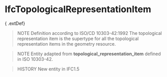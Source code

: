 # IfcTopologicalRepresentationItem

{ .extDef}
> NOTE Definition according to ISO/CD 10303-42:1992
> The topological representation item is the supertype for all the topological representation items in the geometry resource.

> NOTE Entity adapted from **topological_representation_item** defined in ISO 10303-42.

> HISTORY New entity in IFC1.5
